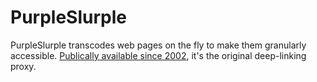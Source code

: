 # PurpleSlurple
PurpleSlurple transcodes web pages on the fly to make them granularly accessible. <a href="[https://via.hypothes.is/https://dougengelbart.org/colloquium/forum/ba-unrev-talk/0209/msg00015.html](https://purpleslurple.com/quip.php?text=Granular%20Addressability%20in%20HTML%20Documents%20-%20ON%20THE%20FLY&url=https%3A%2F%2Fdougengelbart.org%2Fcolloquium%2Fforum%2Fba-unrev-talk%2F0209%2Fmsg00015.html)">Publically available since 2002</a>, it's the original deep-linking proxy.
